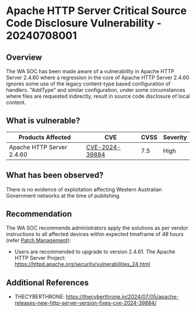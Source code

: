 # Apache HTTP Server Critical Source Code Disclosure Vulnerability - 20240708001

## Overview

The WA SOC has been made aware of a vulnerability in Apache HTTP Server 2.4.60 where a regression in the core of Apache HTTP Server 2.4.60 ignores some use of the legacy content-type based configuration of handlers. "AddType" and similar configuration, under some circumstances where files are requested indirectly, result in source code disclosure of local content.

## What is vulnerable?

| Products Affected                                                                                                      | CVE                                                               | CVSS | Severity |
| ---------------------------------------------------------------------------------------------------------------------- | ----------------------------------------------------------------- | ---- | -------- |
| Apache HTTP Server 2.4.60 | [CVE-2024-39884](https://nvd.nist.gov/vuln/detail/CVE-2024-39884) | 7.5  | High     |

## What has been observed?

There is no evidence of exploitation affecting Western Australian Government networks at the time of publishing.

## Recommendation

The WA SOC recommends administrators apply the solutions as per vendor instructions to all affected devices within expected timeframe of *48 hours* (refer [Patch Management](../guidelines/patch-management.md)):

- Users are recommended to upgrade to version 2.4.61. The Apache HTTP Server Project: <https://httpd.apache.org/security/vulnerabilities_24.html>

## Additional References
- THECYBERTHRONE: <https://thecyberthrone.in/2024/07/05/apache-releases-new-http-server-version-fixes-cve-2024-39884/>